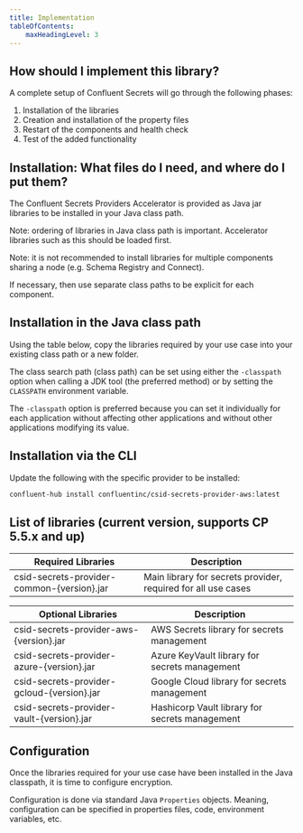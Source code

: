 ```yaml
---
title: Implementation
tableOfContents:
    maxHeadingLevel: 3
---
```


## How should I implement this library?

A complete setup of Confluent Secrets will go through the following phases:

1.  Installation of the libraries
2.  Creation and installation of the property files
3.  Restart of the components and health check
4.  Test of the added functionality

## Installation: What files do I need, and where do I put them?

The Confluent Secrets Providers Accelerator is provided as Java jar libraries to be installed in your Java class path.

Note: ordering of libraries in Java class path is important.
Accelerator libraries such as this should be loaded first.

Note: it is not recommended to install libraries for multiple components sharing a node (e.g. Schema Registry and Connect).

If necessary, then use separate class paths to be explicit for each component.

## Installation in the Java class path

Using the table below, copy the libraries required by your use case into your existing class path or a new folder.

The class search path (class path) can be set using either the `-classpath` option when calling a JDK tool (the preferred method) or by setting the `CLASSPATH` environment variable.

The `-classpath` option is preferred because you can set it individually for each application without affecting other applications and without other applications modifying its value.

## Installation via the CLI

Update the following with the specific provider to be installed:

```bash
confluent-hub install confluentinc/csid-secrets-provider-aws:latest
```

## List of libraries (current version, supports CP 5.5.x and up)

| Required Libraries                        | Description                                                   |
|-------------------------------------------|---------------------------------------------------------------|
| csid-secrets-provider-common-{version}.jar | Main library for secrets provider, required for all use cases |

| Optional Libraries                        | Description                                    |
|-------------------------------------------|------------------------------------------------|
| csid-secrets-provider-aws-{version}.jar    | AWS Secrets library for secrets management     |
| csid-secrets-provider-azure-{version}.jar  | Azure KeyVault library for secrets management  |
| csid-secrets-provider-gcloud-{version}.jar | Google Cloud library for secrets management    |
| csid-secrets-provider-vault-{version}.jar  | Hashicorp Vault library for secrets management |

## Configuration

Once the libraries required for your use case have been installed in the
Java classpath, it is time to configure encryption.

Configuration is done via standard Java `Properties` objects. Meaning, configuration can be specified in properties files, code, environment variables, etc.

